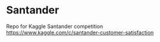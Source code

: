 # Santander
Repo for Kaggle Santander competition https://www.kaggle.com/c/santander-customer-satisfaction
